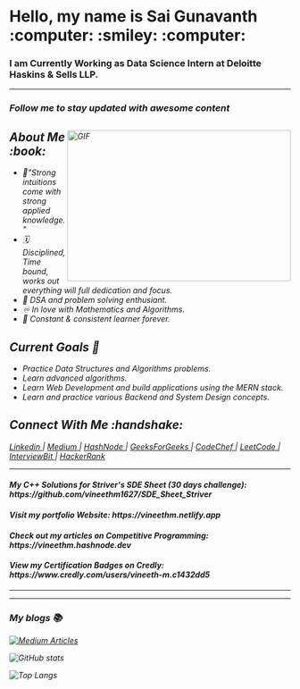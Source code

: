 <h1>Hello, my name is Sai Gunavanth <br>
:computer: :smiley: :computer: 
</h1>
<h3>
I am Currently Working as Data Science Intern at Deloitte Haskins & Sells LLP.
</h3>
<hr>
<h3><i>Follow me to stay updated with awesome content</h3>
<img align="right" alt="GIF" src = "https://media.giphy.com/media/RbDKaczqWovIugyJmW/giphy.gif" height="270" width = '400' />

<h2>About Me :book: </h2>

- :repeat:"Strong intuitions come with strong applied knowledge." <br>
- :spiral_calendar:Disciplined, Time bound, works out everything will full dedication and focus. <br>
- :scroll: DSA and problem solving enthusiant. <br>
- :infinity: In love with Mathematics and Algorithms. <br>
- :100: Constant & consistent learner forever. 

<h2> Current Goals 🔭 </h2>

- Practice Data Structures and Algorithms problems.
- Learn advanced algorithms.
- Learn Web Development and build applications using the MERN stack.
- Learn and practice various Backend and System Design concepts.

<h2>Connect With Me :handshake: </h2>
<p>
  <a href = "https://www.linkedin.com/in/vineethm1627/"> Linkedin </a> <span> | </span>
  <a href = "https://medium.com/@vinscoder1627/"> Medium </a> <span> | </span>
  <a href = "https://vineethm.hashnode.dev/"> HashNode </a> <span> | </span>
  <a href = "https://auth.geeksforgeeks.org/user/vineethm1627/practice/"> GeeksForGeeks </a> <span> | </span>
  <a href = "https://www.codechef.com/users/mv3451"> CodeChef </a> <span> | <span>
  <a href = "https://leetcode.com/vinscoder1627/"> LeetCode </a> <span> | <span>
  <a href = "https://www.interviewbit.com/profile/vineethm1627/solved-problems"> InterviewBit </a> <span> | </span>
  <a href = "https://hackerrank.com/mvineeth"> HackerRank </a>  
  
</p>
<hr>
  <h4> My C++ Solutions for Striver's SDE Sheet (30 days challenge): https://github.com/vineethm1627/SDE_Sheet_Striver </h4>
  <h4> Visit my portfolio Website: https://vineethm.netlify.app </h4>
  <h4> Check out my articles on Competitive Programming: https://vineethm.hashnode.dev </h4>
  <h4> View my Certification Badges on Credly: https://www.credly.com/users/vineeth-m.c1432dd5 </h4>
<hr>
  
---
### My blogs :books: 

[![Medium Articles](https://github-cards-external-blogs.souravdey777.vercel.app/getMediumBlogs?username=@vinscoder1627&type=horizontal)](https://medium.com/@vinscoder1627)

![GitHub stats](https://github-readme-stats.vercel.app/api?username=vineethm1627&show_icons=true&count_private=true&theme=radical)

![Top Langs](https://github-readme-stats.vercel.app/api/top-langs/?username=vineethm1627&layout=compact&count_private=true&theme=radical&langs_count=10)
